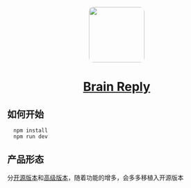 <p align="center">
  <a href="https://brainreply.com">
    <picture>
      <source media="(prefers-color-scheme: dark)" srcset="https://pic.imgdb.cn/item/6425247ea682492fcce11a56.png">
      <img style="border-radius: 10px" src="https://pic.imgdb.cn/item/6425247ea682492fcce11a56.png" height="128">
    </picture>
    <h1 align="center">Brain Reply</h1>
  </a>
</p>

## 如何开始
```
  npm install
  npm run dev
```
## 产品形态
分[开源版本](https://github.com/caidukai/brain-reply)和[高级版本](https://brainreply.com/)，随着功能的增多，会多多移植入开源版本
